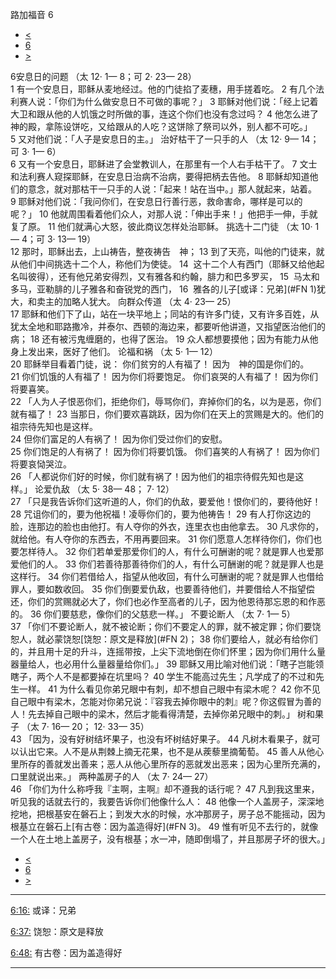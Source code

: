 ﻿





 路加福音 6




* [<](bible/LUK05.md)
* [6](bible/LUK.md)
* [>](bible/LUK07.md)



 
6安息日的问题 （太
12·
1—
8；可
2·
23—
28）  
1 有一个安息日，耶稣从麦地经过。他的门徒掐了麦穗，用手搓着吃。 
2 有几个法利赛人说：「你们为什么做安息日不可做的事呢？」 
3 耶稣对他们说：「经上记着大卫和跟从他的人饥饿之时所做的事，连这个你们也没有念过吗？ 
4 他怎么进了　神的殿，拿陈设饼吃，又给跟从的人吃？这饼除了祭司以外，别人都不可吃。」 
5 又对他们说：「人子是安息日的主。」 治好枯干了一只手的人 （太
12·
9—
14；可
3·
1—
6）  
6 又有一个安息日，耶稣进了会堂教训人，在那里有一个人右手枯干了。 
7 文士和法利赛人窥探耶稣，在安息日治病不治病，要得把柄去告他。 
8 耶稣却知道他们的意念，就对那枯干一只手的人说：「起来！站在当中。」那人就起来，站着。 
9 耶稣对他们说：「我问你们，在安息日行善行恶，救命害命，哪样是可以的呢？」 
10 他就周围看着他们众人，对那人说：「伸出手来！」他把手一伸，手就复了原。 
11 他们就满心大怒，彼此商议怎样处治耶稣。 挑选十二门徒 （太
10·
1—
4；可
3·
13—
19）  
12 那时，耶稣出去，上山祷告，整夜祷告　神； 
13 到了天亮，叫他的门徒来，就从他们中间挑选十二个人，称他们为使徒。 
14  这十二个人有西门（耶稣又给他起名叫彼得），还有他兄弟安得烈，又有雅各和约翰，腓力和巴多罗买， 
15  马太和多马，亚勒腓的儿子雅各和奋锐党的西门， 
16  雅各的儿子[或译：兄弟](#FN
1)犹大，和卖主的加略人犹大。 向群众传道 （太
4·
23—
25）  
17 耶稣和他们下了山，站在一块平地上；同站的有许多门徒，又有许多百姓，从犹太全地和耶路撒冷，并泰尔、西顿的海边来，都要听他讲道，又指望医治他们的病； 
18 还有被污鬼缠磨的，也得了医治。 
19 众人都想要摸他；因为有能力从他身上发出来，医好了他们。 论福和祸 （太
5·
1—
12）  
20 耶稣举目看着门徒，说： 你们贫穷的人有福了！ 因为　神的国是你们的。  
21 你们饥饿的人有福了！ 因为你们将要饱足。 你们哀哭的人有福了！ 因为你们将要喜笑。  
22 「人为人子恨恶你们，拒绝你们，辱骂你们，弃掉你们的名，以为是恶，你们就有福了！ 
23 当那日，你们要欢喜跳跃，因为你们在天上的赏赐是大的。他们的祖宗待先知也是这样。  
24 但你们富足的人有祸了！ 因为你们受过你们的安慰。  
25 你们饱足的人有祸了！ 因为你们将要饥饿。 你们喜笑的人有祸了！ 因为你们将要哀恸哭泣。  
26 「人都说你们好的时候，你们就有祸了！因为他们的祖宗待假先知也是这样。」 论爱仇敌 （太
5·
38—
48；
7·
12）  
27 「只是我告诉你们这听道的人，你们的仇敌，要爱他！恨你们的，要待他好！ 
28 咒诅你们的，要为他祝福！凌辱你们的，要为他祷告！ 
29 有人打你这边的脸，连那边的脸也由他打。有人夺你的外衣，连里衣也由他拿去。 
30 凡求你的，就给他。有人夺你的东西去，不用再要回来。 
31 你们愿意人怎样待你们，你们也要怎样待人。 
32 你们若单爱那爱你们的人，有什么可酬谢的呢？就是罪人也爱那爱他们的人。 
33 你们若善待那善待你们的人，有什么可酬谢的呢？就是罪人也是这样行。 
34 你们若借给人，指望从他收回，有什么可酬谢的呢？就是罪人也借给罪人，要如数收回。 
35 你们倒要爱仇敌，也要善待他们，并要借给人不指望偿还，你们的赏赐就必大了，你们也必作至高者的儿子，因为他恩待那忘恩的和作恶的。 
36 你们要慈悲，像你们的父慈悲一样。」 不要论断人 （太
7·
1—
5）  
37 「你们不要论断人，就不被论断；你们不要定人的罪，就不被定罪；你们要饶恕人，就必蒙饶恕[饶恕：原文是释放](#FN
2)； 
38 你们要给人，就必有给你们的，并且用十足的升斗，连摇带按，上尖下流地倒在你们怀里；因为你们用什么量器量给人，也必用什么量器量给你们。」 
39 耶稣又用比喻对他们说：「瞎子岂能领瞎子，两个人不是都要掉在坑里吗？ 
40 学生不能高过先生；凡学成了的不过和先生一样。 
41 为什么看见你弟兄眼中有刺，却不想自己眼中有梁木呢？ 
42 你不见自己眼中有梁木，怎能对你弟兄说：『容我去掉你眼中的刺』呢？你这假冒为善的人！先去掉自己眼中的梁木，然后才能看得清楚，去掉你弟兄眼中的刺。」 树和果子 （太
7·
16—
20；
12·
33—
35）  
43 「因为，没有好树结坏果子，也没有坏树结好果子。 
44 凡树木看果子，就可以认出它来。人不是从荆棘上摘无花果，也不是从蒺藜里摘葡萄。 
45 善人从他心里所存的善就发出善来；恶人从他心里所存的恶就发出恶来；因为心里所充满的，口里就说出来。」 两种盖房子的人 （太
7·
24—
27）  
46 「你们为什么称呼我『主啊，主啊』却不遵我的话行呢？ 
47 凡到我这里来，听见我的话就去行的，我要告诉你们他像什么人： 
48 他像一个人盖房子，深深地挖地，把根基安在磐石上；到发大水的时候，水冲那房子，房子总不能摇动，因为根基立在磐石上[有古卷：因为盖造得好](#FN
3)。 
49 惟有听见不去行的，就像一个人在土地上盖房子，没有根基；水一冲，随即倒塌了，并且那房子坏的很大。」 
* [<](bible/LUK05.md)
* [6](bible/LUK.md)
* [>](bible/LUK07.md)





---


[6:16:](#V16)
或译：兄弟


[6:37:](#V37)
饶恕：原文是释放


[6:48:](#V48)
有古卷：因为盖造得好




---









